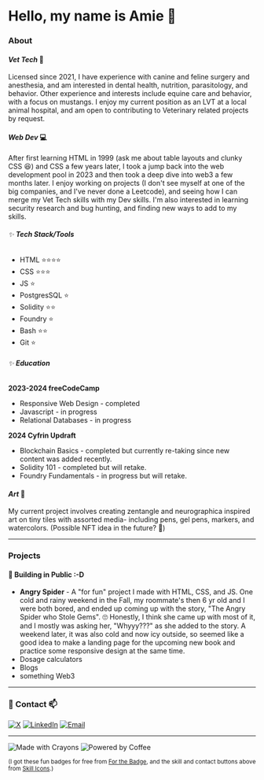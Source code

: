 # Hello, my name is Amie 👋

### About
#### *Vet Tech*  🐶 
Licensed since 2021, I have experience with canine and feline surgery and anesthesia, and am interested in dental health, nutrition, parasitology, and behavior.  Other experience and interests include equine care and behavior, with a focus on mustangs.  I enjoy my current position as an LVT at a local animal hospital, and am open to contributing to Veterinary related projects by request.     

#### *Web Dev* 💻
After first learning HTML in 1999 (ask me about table layouts and clunky CSS 😆) and CSS a few years later,  I took a jump back into the web development pool in 2023 and then took a deep dive into web3 a few months later.  I enjoy working on projects (I don't see myself at one of the big companies, and I've never done a Leetcode), and seeing how I can merge my Vet Tech skills with my Dev skills.  I'm also interested in learning security research and bug hunting, and finding new ways to add to my skills.  
###### ✨ **Tech Stack/Tools**

- HTML ⭐⭐⭐⭐
- CSS ⭐⭐⭐
- JS ⭐
- PostgresSQL ⭐
- Solidity ⭐⭐
- Foundry ⭐
- Bash ⭐⭐
- Git ⭐

###### ✨ **Education**
**2023-2024  freeCodeCamp** 
 - Responsive Web Design - completed
 - Javascript - in progress
 - Relational Databases - in progress

**2024  Cyfrin Updraft**
 - Blockchain Basics - completed but currently re-taking since new content was added recently.
 - Solidity 101 - completed but will retake.    
 - Foundry Fundamentals - in progress but will retake.    
 

#### *Art* 🎨
My current project involves creating zentangle and neurographica inspired art on tiny tiles with assorted media- including pens, gel pens, markers, and watercolors.  (Possible NFT idea in the future? 🤔)  

---

### Projects
#### 🌱 Building in Public :-D 
- **Angry Spider** - A "for fun" project I made with HTML, CSS, and JS.  One cold and rainy weekend in the Fall, my roommate's then 6 yr old and I were both bored, and ended up coming up with the story, "The Angry Spider who Stole Gems". 🙄 Honestly, I think she came up with most of it, and I mostly was asking her, "Whyyy???" as she added to the story.  A weekend later, it was also cold and now icy outside, so seemed like a good idea to make a landing page for the upcoming new book and practice some responsive design at the same time.  
- Dosage calculators
- Blogs
- something Web3

---

### 💬 Contact 📫
[![X](https://skillicons.dev/icons?i=twitter)](https://x.com/AmieRomano79)
[![LinkedIn](https://skillicons.dev/icons?i=linkedin)](https://linkedin.com/in/amie-romano-291159a2)
[![Email](https://skillicons.dev/icons?i=gmail)](mailto:amie.romano79@gmail.com)


---
![Made with Crayons](https://forthebadge.com/images/badges/made-with-crayons.png) 
![Powered by Coffee](https://forthebadge.com/images/badges/powered-by-coffee.png)

<sup>
(I got these fun badges for free from <a href="https://forthebadge.com">For the Badge</a>, and the skill and contact buttons above from <a href="https://skillicons.dev">Skill Icons</a>.)
</sup>

